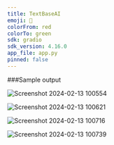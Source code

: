 ```yaml
---
title: TextBaseAI
emoji: 🏃
colorFrom: red
colorTo: green
sdk: gradio
sdk_version: 4.16.0
app_file: app.py
pinned: false
---
```


###Sample output

![Screenshot 2024-02-13 100554](https://github.com/rahulprasanna012/textBasedAI/assets/141171230/65c9efb1-73a1-4847-83c3-2992fca9e01a)

![Screenshot 2024-02-13 100621](https://github.com/rahulprasanna012/textBasedAI/assets/141171230/363ed4d2-e5e3-4f76-be58-ef5f17e6427f)

![Screenshot 2024-02-13 100716](https://github.com/rahulprasanna012/textBasedAI/assets/141171230/fc858675-9718-4cfd-8c92-28d6853c6668)

![Screenshot 2024-02-13 100739](https://github.com/rahulprasanna012/textBasedAI/assets/141171230/a3d9b985-254f-4783-aa76-b7dc2d82d9fb)
